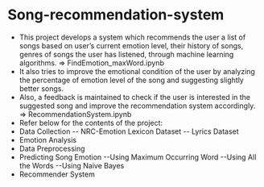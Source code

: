 # Song-recommendation-system
- This project develops a system which recommends the user a list of songs based on user’s current emotion level, their history of songs, genres of songs the user has listened, through machine learning algorithms. => FindEmotion_maxWord.ipynb
- It also tries to improve the emotional condition of the user by analyzing the percentage of emotion level of the song and suggesting slightly better songs.
- Also, a feedback is maintained to check if the user is interested in the suggested song and improve the recommendation system accordingly. => RecommendationSystem.ipynb
- Refer below for the contents of the project:
 - Data Collection
 -- NRC-Emotion Lexicon Dataset
 -- Lyrics Dataset
 -  Emotion Analysis
 -  Data Preprocessing
  - Predicting Song Emotion
       --Using Maximum Occurring Word
       --Using All the Words
       --Using Naive Bayes
- Recommender System
